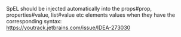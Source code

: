 SpEL should be injected automatically into the props#prop, properties#value, list#value etc elements values when they have the corresponding syntax:
<br/>
https://youtrack.jetbrains.com/issue/IDEA-273030